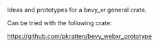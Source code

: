 Ideas and prototypes for a bevy_xr general crate.

Can be tried with the following crate:

https://github.com/pkratten/bevy_webxr_prototype
